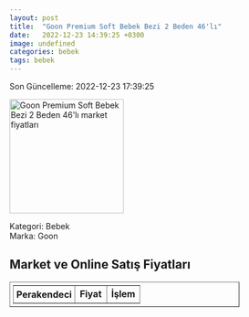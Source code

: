 ```yaml
---
layout: post
title:  "Goon Premium Soft Bebek Bezi 2 Beden 46'lı"
date:   2022-12-23 14:39:25 +0300
image: undefined
categories: bebek
tags: bebek
---
```


Son Güncelleme: 2022-12-23 17:39:25

<img src="undefined" width="200" alt="Goon Premium Soft Bebek Bezi 2 Beden 46'lı market fiyatları" />

Kategori: Bebek
<br />
Marka: Goon

<h2>Market ve Online Satış Fiyatları</h2>

<table border="1" style="padding: 5px;width:80%;">
  <tr>
    <td style="padding: 5px;"><strong>Perakendeci</strong></td>
    <td><strong>Fiyat</strong></td>
    <td><strong>İşlem</strong></td>
  </tr>
  
</table>

